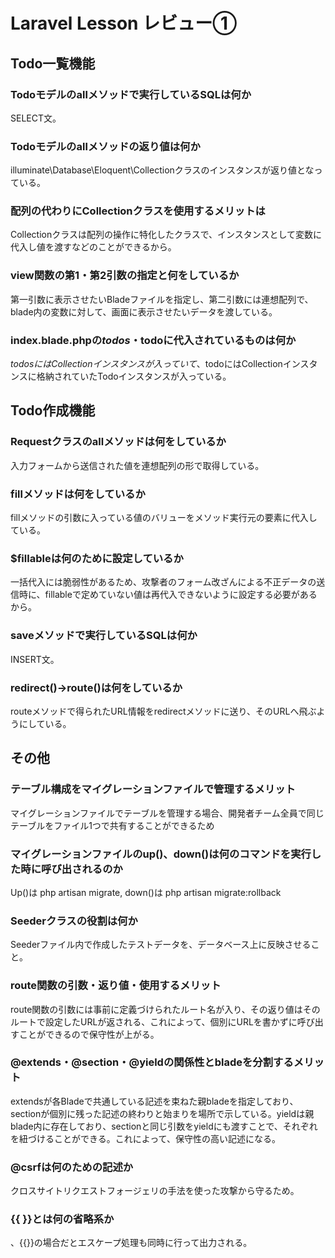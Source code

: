 # Laravel Lesson レビュー①

## Todo一覧機能

### Todoモデルのallメソッドで実行しているSQLは何か

SELECT文。

### Todoモデルのallメソッドの返り値は何か

illuminate\Database\Eloquent\Collectionクラスのインスタンスが返り値となっている。

### 配列の代わりにCollectionクラスを使用するメリットは

Collectionクラスは配列の操作に特化したクラスで、インスタンスとして変数に代入し値を渡すなどのことができるから。

### view関数の第1・第2引数の指定と何をしているか

第一引数に表示させたいBladeファイルを指定し、第二引数には連想配列で、blade内の変数に対して、画面に表示させたいデータを渡している。

### index.blade.phpの$todos・$todoに代入されているものは何か

$todosにはCollectionインスタンスが入っていて、$todoにはCollectionインスタンスに格納されていたTodoインスタンスが入っている。

## Todo作成機能

### Requestクラスのallメソッドは何をしているか

入力フォームから送信された値を連想配列の形で取得している。

### fillメソッドは何をしているか

fillメソッドの引数に入っている値のバリューをメソッド実行元の要素に代入している。

### $fillableは何のために設定しているか

一括代入には脆弱性があるため、攻撃者のフォーム改ざんによる不正データの送信時に、fillableで定めていない値は再代入できないように設定する必要があるから。

### saveメソッドで実行しているSQLは何か

INSERT文。

### redirect()->route()は何をしているか

routeメソッドで得られたURL情報をredirectメソッドに送り、そのURLへ飛ぶようにしている。

## その他

### テーブル構成をマイグレーションファイルで管理するメリット

マイグレーションファイルでテーブルを管理する場合、開発者チーム全員で同じテーブルをファイル1つで共有することができるため

### マイグレーションファイルのup()、down()は何のコマンドを実行した時に呼び出されるのか

Up()は php artisan migrate, down()は php artisan migrate:rollback

### Seederクラスの役割は何か

Seederファイル内で作成したテストデータを、データベース上に反映させること。

### route関数の引数・返り値・使用するメリット

route関数の引数には事前に定義づけられたルート名が入り、その返り値はそのルートで設定したURLが返される、これによって、個別にURLを書かずに呼び出すことができるので保守性が上がる。

### @extends・@section・@yieldの関係性とbladeを分割するメリット

extendsが各Bladeで共通している記述を束ねた親bladeを指定しており、sectionが個別に残った記述の終わりと始まりを場所で示している。yieldは親blade内に存在しており、sectionと同じ引数をyieldにも渡すことで、それぞれを紐づけることができる。これによって、保守性の高い記述になる。

### @csrfは何のための記述か

クロスサイトリクエストフォージェリの手法を使った攻撃から守るため。

### {{ }}とは何の省略系か

<?php echo ~~ ?>、{{}}の場合だとエスケープ処理も同時に行って出力される。
